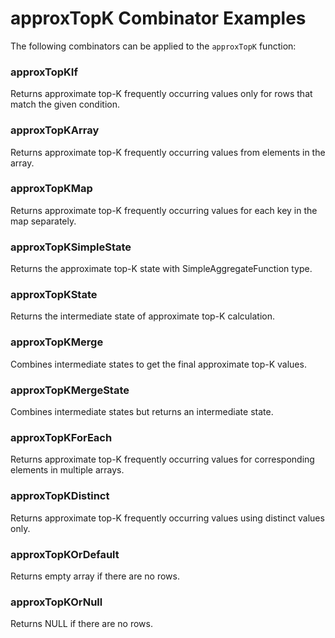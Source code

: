 # approxTopK Combinator Examples

The following combinators can be applied to the `approxTopK` function:

### approxTopKIf
Returns approximate top-K frequently occurring values only for rows that match the given condition.

### approxTopKArray
Returns approximate top-K frequently occurring values from elements in the array.

### approxTopKMap
Returns approximate top-K frequently occurring values for each key in the map separately.

### approxTopKSimpleState
Returns the approximate top-K state with SimpleAggregateFunction type.

### approxTopKState
Returns the intermediate state of approximate top-K calculation.

### approxTopKMerge
Combines intermediate states to get the final approximate top-K values.

### approxTopKMergeState
Combines intermediate states but returns an intermediate state.

### approxTopKForEach
Returns approximate top-K frequently occurring values for corresponding elements in multiple arrays.

### approxTopKDistinct
Returns approximate top-K frequently occurring values using distinct values only.

### approxTopKOrDefault
Returns empty array if there are no rows.

### approxTopKOrNull
Returns NULL if there are no rows. 
